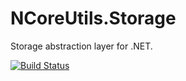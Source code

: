 # NCoreUtils.Storage
Storage abstraction layer for .NET.

[![Build Status](https://travis-ci.org/artyomszasa/NCoreUtils.Storage.svg?branch=master)](https://travis-ci.org/artyomszasa/NCoreUtils.Storage)

